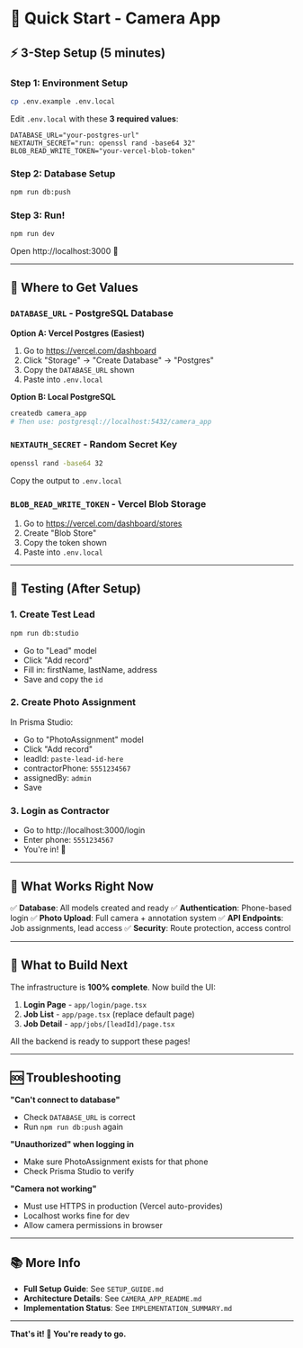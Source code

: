 # 🚀 Quick Start - Camera App

## ⚡ 3-Step Setup (5 minutes)

### Step 1: Environment Setup
```bash
cp .env.example .env.local
```

Edit `.env.local` with these **3 required values**:

```env
DATABASE_URL="your-postgres-url"
NEXTAUTH_SECRET="run: openssl rand -base64 32"
BLOB_READ_WRITE_TOKEN="your-vercel-blob-token"
```

### Step 2: Database Setup
```bash
npm run db:push
```

### Step 3: Run!
```bash
npm run dev
```

Open http://localhost:3000 🎉

---

## 🔑 Where to Get Values

### `DATABASE_URL` - PostgreSQL Database

**Option A: Vercel Postgres (Easiest)**
1. Go to https://vercel.com/dashboard
2. Click "Storage" → "Create Database" → "Postgres"
3. Copy the `DATABASE_URL` shown
4. Paste into `.env.local`

**Option B: Local PostgreSQL**
```bash
createdb camera_app
# Then use: postgresql://localhost:5432/camera_app
```

### `NEXTAUTH_SECRET` - Random Secret Key
```bash
openssl rand -base64 32
```
Copy the output to `.env.local`

### `BLOB_READ_WRITE_TOKEN` - Vercel Blob Storage
1. Go to https://vercel.com/dashboard/stores
2. Create "Blob Store"
3. Copy the token shown
4. Paste into `.env.local`

---

## 🧪 Testing (After Setup)

### 1. Create Test Lead
```bash
npm run db:studio
```
- Go to "Lead" model
- Click "Add record"
- Fill in: firstName, lastName, address
- Save and copy the `id`

### 2. Create Photo Assignment
In Prisma Studio:
- Go to "PhotoAssignment" model
- Click "Add record"
- leadId: `paste-lead-id-here`
- contractorPhone: `5551234567`
- assignedBy: `admin`
- Save

### 3. Login as Contractor
- Go to http://localhost:3000/login
- Enter phone: `5551234567`
- You're in! 🎉

---

## 📱 What Works Right Now

✅ **Database**: All models created and ready
✅ **Authentication**: Phone-based login
✅ **Photo Upload**: Full camera + annotation system
✅ **API Endpoints**: Job assignments, lead access
✅ **Security**: Route protection, access control

---

## 🎯 What to Build Next

The infrastructure is **100% complete**. Now build the UI:

1. **Login Page** - `app/login/page.tsx`
2. **Job List** - `app/page.tsx` (replace default page)
3. **Job Detail** - `app/jobs/[leadId]/page.tsx`

All the backend is ready to support these pages!

---

## 🆘 Troubleshooting

**"Can't connect to database"**
- Check `DATABASE_URL` is correct
- Run `npm run db:push` again

**"Unauthorized" when logging in**
- Make sure PhotoAssignment exists for that phone
- Check Prisma Studio to verify

**"Camera not working"**
- Must use HTTPS in production (Vercel auto-provides)
- Localhost works fine for dev
- Allow camera permissions in browser

---

## 📚 More Info

- **Full Setup Guide**: See `SETUP_GUIDE.md`
- **Architecture Details**: See `CAMERA_APP_README.md`
- **Implementation Status**: See `IMPLEMENTATION_SUMMARY.md`

---

**That's it! 🚀 You're ready to go.**

